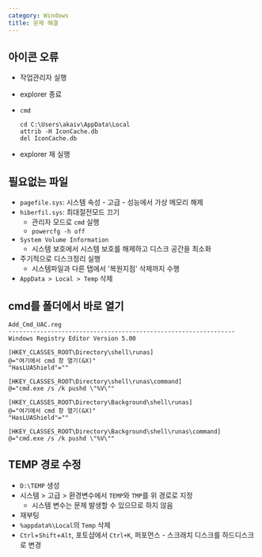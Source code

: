 ```yaml
---
category: Windows
title: 문제 해결
---
```



## 아이콘 오류
* 작업관리자 실행
* explorer 종료
* `cmd`

  ```
  cd C:\Users\akaiv\AppData\Local
  attrib -H IconCache.db
  del IconCache.db
  ```

* explorer 재 실행


## 필요없는 파일
* `pagefile.sys`: 시스템 속성 - 고급 - 성능에서 가상 메모리 해제
* `hiberfil.sys`: 최대절전모드 끄기
  - 관리자 모드로 `cmd` 실행
  - `powercfg -h off`
* `System Volume Information`
  - 시스템 보호에서 시스템 보호를 해제하고 디스크 공간을 최소화
* 주기적으로 디스크정리 실행
  - 시스템파일과 다른 탭에서 '복원지점' 삭제까지 수행
* `AppData > Local > Temp` 삭제


## cmd를 폴더에서 바로 열기
```
Add_Cmd_UAC.reg
----------------------------------------------------------------
Windows Registry Editor Version 5.00

[HKEY_CLASSES_ROOT\Directory\shell\runas]
@="여기에서 cmd 창 열기(&X)"
"HasLUAShield"=""

[HKEY_CLASSES_ROOT\Directory\shell\runas\command]
@="cmd.exe /s /k pushd \"%V\""

[HKEY_CLASSES_ROOT\Directory\Background\shell\runas]
@="여기에서 cmd 창 열기(&X)"
"HasLUAShield"=""

[HKEY_CLASSES_ROOT\Directory\Background\shell\runas\command]
@="cmd.exe /s /k pushd \"%V\""
```


## TEMP 경로 수정
* `D:\TEMP` 생성
* 시스템 > 고급 > 환경변수에서 `TEMP`와 `TMP`를 위 경로로 지정
  - 시스템 변수는 문제 발생할 수 있으므로 하지 않음
* 재부팅
* `%appdata%\Local`의 `Temp` 삭제
* `Ctrl`+`Shift`+`Alt`, 포토샵에서 `Ctrl+K`, 퍼포먼스 - 스크래치 디스크를 하드디스크로 변경
